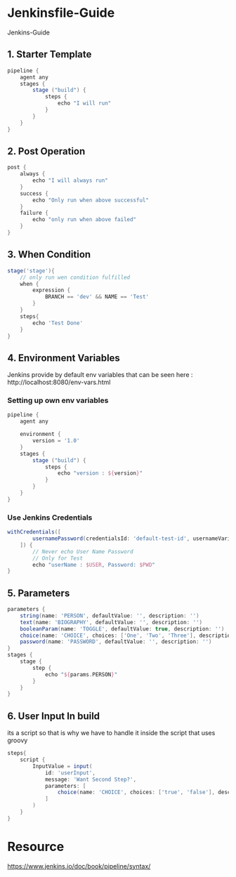 # Jenkinsfile-Guide

Jenkins-Guide

## 1. Starter Template

```groovy
pipeline {
    agent any
    stages {
        stage ("build") {
            steps {
                echo "I will run"
            }
        }
    }
}
```

## 2. Post Operation

```groovy
post {
    always {
        echo "I will always run"
    }
    success {
        echo "Only run when above successful"
    }
    failure {
        echo "only run when above failed"
    }
}
```

## 3. When Condition

```groovy
stage('stage'){
    // only run wen condition fulfilled
    when {
        expression {
            BRANCH == 'dev' && NAME == 'Test'
        }
    }
    steps{
        echo 'Test Done'
    }
}
```

## 4. Environment Variables

Jenkins provide by default env variables that can be seen here :
http://localhost:8080/env-vars.html

### Setting up own env variables

```groovy
pipeline {
    agent any

    environment {
        version = '1.0'
    }
    stages {
        stage ("build") {
            steps {
                echo "version : ${version}"
            }
        }
    }
}
```

### Use Jenkins Credentials

```groovy
withCredentials([
        usernamePassword(credentialsId: 'default-test-id', usernameVariable: 'USER', passwordVariable: 'PWD')
    ]) {
        // Never echo User Name Password
        // Only for Test
        echo "userName : $USER, Password: $PWD"
}
```

## 5. Parameters

```groovy
parameters {
    string(name: 'PERSON', defaultValue: '', description: '')
    text(name: 'BIOGRAPHY', defaultValue: '', description: '')
    booleanParam(name: 'TOGGLE', defaultValue: true, description: '')
    choice(name: 'CHOICE', choices: ['One', 'Two', 'Three'], description: '')
    password(name: 'PASSWORD', defaultValue: '', description: '')
}
stages {
    stage {
        step {
            echo "${params.PERSON}"
        }
    }
}
```

## 6. User Input In build

its a script so that is why we have to handle it inside the script that uses groovy

```groovy
steps{
    script {
        InputValue = input(
            id: 'userInput',
            message: 'Want Second Step?',
            parameters: [
                choice(name: 'CHOICE', choices: ['true', 'false'], description: 'Enter your Choice'),
            ]
        )
    }
}
```

# Resource

https://www.jenkins.io/doc/book/pipeline/syntax/
